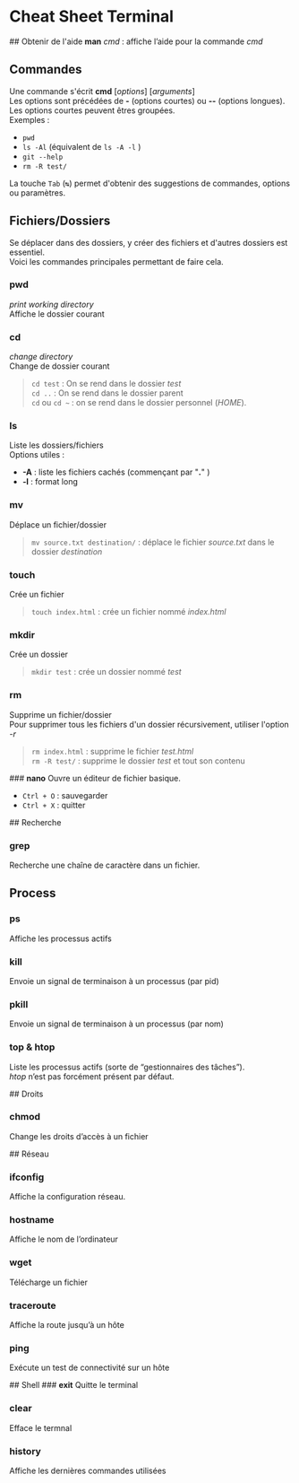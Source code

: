 # Cheat Sheet Terminal

## Obtenir de l'aide
**man** _cmd_ : affiche l’aide pour la commande _cmd_

## Commandes
Une commande s'écrit **cmd** [_options_] [_arguments_]  
Les options sont précédées de **-** (options courtes) ou **--** (options longues).  
Les options courtes peuvent êtres groupées.  
Exemples :
- `pwd`  
- `ls -Al` (équivalent de `ls -A -l` )
- `git --help`   
- `rm -R test/ `

La touche `Tab` (`↹`) permet d'obtenir des suggestions de commandes, options ou paramètres.

## Fichiers/Dossiers
Se déplacer dans des dossiers, y créer des fichiers et d'autres dossiers est essentiel.  
Voici les commandes principales permettant de faire cela.

### **pwd**
_print working directory_  
Affiche le dossier courant

### **cd**
_change directory_  
Change de dossier courant
> `cd test` : On se rend dans le dossier _test_  
> `cd ..` : On se rend dans le dossier parent  
> `cd` ou `cd ~` : on se rend dans le dossier personnel (_HOME_).

### **ls**
Liste les dossiers/fichiers  
Options utiles :
- **-A** : liste les fichiers cachés (commençant par "**.**" )
- **-l** : format long

### **mv**
Déplace un fichier/dossier  
> `mv source.txt destination/` : déplace le fichier _source.txt_ dans le dossier _destination_

### **touch**
Crée un fichier
> `touch index.html` : crée un fichier nommé _index.html_

### **mkdir**
Crée un dossier
> `mkdir test` : crée un dossier nommé _test_

### **rm**
Supprime un fichier/dossier  
Pour supprimer tous les fichiers d'un dossier récursivement, utiliser l'option _-r_
> `rm index.html` : supprime le fichier _test.html_  
> `rm -R test/` : supprime le dossier _test_ et tout son contenu

### **nano**
Ouvre un éditeur de fichier basique.
- `Ctrl + O` : sauvegarder  
- `Ctrl + X` : quitter

## Recherche
### **grep**
Recherche une chaîne de caractère dans un fichier.

## Process
### **ps**
Affiche les processus actifs
### **kill**
Envoie un signal de terminaison à un processus (par pid)
### **pkill**
Envoie un signal de terminaison à un processus (par nom)
### **top & htop**
Liste les processus actifs (sorte de “gestionnaires des tâches”).  
_htop_ n’est pas forcément présent par défaut.

## Droits
### **chmod**
Change les droits d’accès à un fichier

## Réseau
### **ifconfig**
Affiche la configuration réseau.
### **hostname**
Affiche le nom de l’ordinateur
### **wget**
Télécharge un fichier
### **traceroute**
Affiche la route jusqu’à un hôte
### **ping**
Exécute un test de connectivité sur un hôte

## Shell
### **exit**
Quitte le terminal
### **clear**
Efface le termnal
### **history**
Affiche les dernières commandes utilisées
